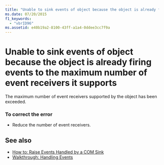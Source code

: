 ```yaml
---
title: "Unable to sink events of object because the object is already firing events to the maximum number of event receivers it supports"
ms.date: 07/20/2015
f1_keywords: 
  - "vbrID96"
ms.assetid: e40b19a2-8100-43ff-a1a4-0ddee3cc7f9a
---
```

# Unable to sink events of object because the object is already firing events to the maximum number of event receivers it supports
The maximum number of event receivers supported by the object has been exceeded.  
  
### To correct the error  
  
-   Reduce the number of event receivers.  
  
## See also
- [How to: Raise Events Handled by a COM Sink](https://docs.microsoft.com/previous-versions/dotnet/netframework-4.0/dd8bf0x3(v=vs.100))
- [Walkthrough: Handling Events](../../visual-basic/programming-guide/language-features/events/walkthrough-handling-events.md)
